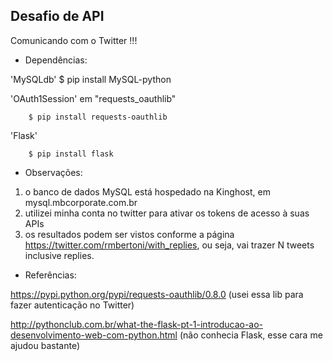 Desafio de API
-----------------------------


Comunicando com o Twitter !!!



* Dependências:


'MySQLdb'
        $ pip install MySQL-python


'OAuth1Session' em "requests_oauthlib"

        $ pip install requests-oauthlib


'Flask'

        $ pip install flask



* Observações:

1) o banco de dados MySQL está hospedado na Kinghost, em mysql.mbcorporate.com.br
2) utilizei minha conta no twitter para ativar os tokens de acesso à suas APIs
3) os resultados podem ser vistos conforme a página https://twitter.com/rmbertoni/with_replies, ou seja, vai trazer N tweets inclusive replies.



* Referências:

https://pypi.python.org/pypi/requests-oauthlib/0.8.0
(usei essa lib para fazer autenticação no Twitter)


http://pythonclub.com.br/what-the-flask-pt-1-introducao-ao-desenvolvimento-web-com-python.html
(não conhecia Flask, esse cara me ajudou bastante)
